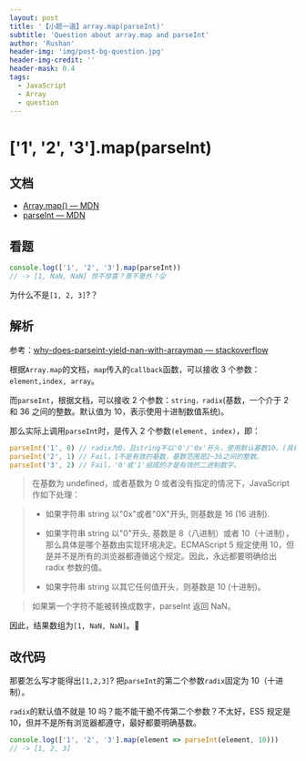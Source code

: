 ```yaml
---
layout: post
title: '【小题一道】array.map(parseInt)'
subtitle: 'Question about array.map and parseInt'
author: 'Rushan'
header-img: 'img/post-bg-question.jpg'
header-img-credit: ''
header-mask: 0.4
tags:
  - JavaScript
  - Array
  - question
---
```


# ['1', '2', '3'].map(parseInt)

## 文档

- [Array.map() — MDN](https://developer.mozilla.org/zh-CN/docs/Web/JavaScript/Reference/Global_Objects/Array/map)
- [parseInt — MDN](https://developer.mozilla.org/zh-CN/docs/Web/JavaScript/Reference/Global_Objects/parseInt)

## 看题

```js
console.log(['1', '2', '3'].map(parseInt))
// -> [1, NaN, NaN] 惊不惊喜？意不意外？😝
```

为什么不是`[1, 2, 3]`?？

## 解析

参考：[why-does-parseint-yield-nan-with-arraymap — stackoverflow](https://stackoverflow.com/questions/262427/why-does-parseint-yield-nan-with-arraymap)

根据`Array.map`的文档，`map`传入的`callback`函数，可以接收 3 个参数：`element,index, array`。

而`parseInt`，根据文档，可以接收 2 个参数：`string，radix`(基数，一个介于 2 和 36 之间的整数。默认值为 10，表示使用十进制数值系统)。

那么实际上调用`parseInt`时，是传入 2 个参数`(element, index)`，即：

```js
parseInt('1', 0) // radix为0，且string不以'0'/'0x'开头，使用默认基数10。(具体看下文👇)
parseInt('2', 1) // Fail，1不是有效的基数，基数范围是2~36之间的整数。
parseInt('3', 2) // Fail，'0'或'1'组成的才是有效的二进制数字。
```

> 在基数为 undefined，或者基数为 0 或者没有指定的情况下，JavaScript 作如下处理：

> - 如果字符串 string 以"0x"或者"0X"开头, 则基数是 16 (16 进制).
>
> - 如果字符串 string 以"0"开头, 基数是 8（八进制）或者 10（十进制），那么具体是哪个基数由实现环境决定。ECMAScript 5 规定使用 10，但是并不是所有的浏览器都遵循这个规定。因此，永远都要明确给出 radix 参数的值。
>
> - 如果字符串 string 以其它任何值开头，则基数是 10 (十进制)。

> 如果第一个字符不能被转换成数字，parseInt 返回 NaN。

因此，结果数组为`[1, NaN, NaN]`。🌝

## 改代码

那要怎么写才能得出`[1,2,3]`? 把`parseInt`的第二个参数`radix`固定为 10（十进制）。

`radix`的默认值不就是 10 吗？能不能干脆不传第二个参数？不太好，ES5 规定是 10，但并不是所有浏览器都遵守，最好都要明确基数。

```js
console.log(['1', '2', '3'].map(element => parseInt(element, 10)))
// -> [1, 2, 3]
```
